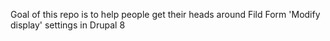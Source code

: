 Goal of this repo is to help people get their heads around Fild Form 'Modify display' settings in Drupal 8

